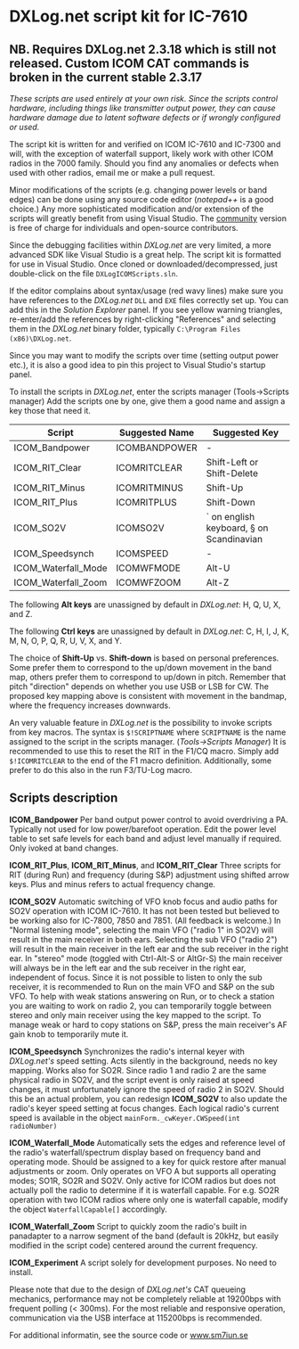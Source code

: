 ﻿# DXLog.net script kit for IC-7610 
 
 ## NB. Requires DXLog.net 2.3.18 which is still not released. Custom ICOM CAT commands is broken in the current stable 2.3.17

*These scripts are used entirely at your own risk. Since the scripts control hardware, 
including things like transmitter output power, they can cause 
hardware damage due to latent software defects or if wrongly configured or used.*

The script kit is written for and verified on ICOM IC-7610 and IC-7300 and will, 
with the exception of waterfall support, likely 
work with other ICOM radios in the 7000 family. 
Should you find any anomalies or defects when used with other radios, email me or make a pull request.

Minor modifications of the scripts (e.g. changing power levels or band edges) can be 
done using any source code editor (*notepad++* is a good choice.)
Any more sophisticated modification and/or extension of the scripts will greatly 
benefit from using Visual Studio. The [community](https://visualstudio.microsoft.com/downloads)
version is free of charge for individuals and open-source contributors. 

Since the debugging facilities within *DXLog.net* are very limited, a more 
advanced SDK like Visual Studio is a great help.
The script kit is formatted for use in Visual Studio. Once cloned or 
downloaded/decompressed, just double-click on the file `DXLogICOMScripts.sln`.

If the editor complains about syntax/usage (red wavy lines) make sure you have 
references to the *DXLog.net* `DLL` and `EXE` files correctly set up. 
You can add this in the *Solution Explorer* panel. If you see yellow warning 
triangles, re-enter/add the references by right-clicking "References" and 
selecting them in the *DXLog.net* binary folder, 
typically `C:\Program Files (x86)\DXLog.net`.

Since you may want to modify the scripts over time (setting output power etc.), 
it is also a good idea to pin this project to Visual Studio's startup panel.

To install the scripts in *DXLog.net*, enter the scripts manager (Tools->Scripts manager)
Add the scripts one by one, give them a good name and assign a key those that need it.


| Script              | Suggested Name | Suggested Key                            |
|---------------------|----------------|------------------------------------------|
| ICOM_Bandpower      | ICOMBANDPOWER  | -                                        |
| ICOM_RIT_Clear      | ICOMRITCLEAR   | Shift-Left or Shift-Delete               | 
| ICOM_RIT_Minus      | ICOMRITMINUS   | Shift-Up                                 | 
| ICOM_RIT_Plus       | ICOMRITPLUS    | Shift-Down                               | 
| ICOM_SO2V           | ICOMSO2V       | ` on english keyboard, § on Scandinavian | 
| ICOM_Speedsynch     | ICOMSPEED      | -                                        | 
| ICOM_Waterfall_Mode | ICOMWFMODE     | Alt-U                                    | 
| ICOM_Waterfall_Zoom | ICOMWFZOOM     | Alt-Z                                    | 

The following **Alt keys** are unassigned by default in *DXLog.net*: H, Q, U, X, and Z.

The following **Ctrl keys** are unassigned by default in *DXLog.net*: C, H, I, J, K, M, N, O, P, 
Q, R, U, V, X, and Y.

The choice of **Shift-Up** vs. **Shift-down** is based on personal preferences. 
Some prefer them to correspond to the up/down movement in the band map, others 
prefer them to correspond to up/down in pitch. 
Remember that pitch "direction" depends on whether you use USB or LSB for CW. 
The proposed key mapping above is consistent with movement in the bandmap, where the 
frequency increases downwards. 

An very valuable feature in *DXLog.net* is the possibility to invoke scripts 
from key macros. The syntax is `$!SCRIPTNAME` where `SCRIPTNAME` is the name  
assigned to the script in the scripts manager. (*Tools->Scripts Manager*)
It is recommended to use this to reset the RIT in the F1/CQ macro. 
Simply add `$!ICOMRITCLEAR` to the end of the F1 macro definition. 
Additionally, some prefer to do this also in the run F3/TU-Log macro. 

## Scripts description

**ICOM_Bandpower** Per band output power control to avoid overdriving a PA. 
Typically not used for low power/barefoot operation. Edit the power level table 
to set safe levels for each band and adjust level manually if required. 
Only ivoked at band changes. 

**ICOM_RIT_Plus**, **ICOM_RIT_Minus**, and **ICOM_RIT_Clear** Three scripts for 
RIT (during Run) and frequency (during S&P) adjustment 
using shifted arrow keys. Plus and minus refers to actual frequency change. 

**ICOM_SO2V** Automatic switching of VFO knob focus and audio paths for SO2V operation 
with ICOM IC-7610. It has not been tested but believed to be working also for IC-7800, 
7850 and 7851. (All feedback is welcome.) In "Normal listening mode", selecting the 
main VFO ("radio 1" in SO2V) will result in the main receiver in both ears. 
Selecting the sub VFO ("radio 2") will result in the main receiver in the left ear 
and the sub receiver in the right ear. In "stereo" mode (toggled with Ctrl-Alt-S 
or AltGr-S) the main receiver will always be in the left ear and the sub receiver 
in the right ear, independent of focus. Since it is not possible to listen to only 
the sub receiver, it is recommended to Run on the main VFO and S&P on the sub VFO. 
To help with weak stations answering on Run, or to check a station you are waiting 
to work on radio 2, you can temporarily toggle between stereo and only main receiver 
using the key mapped to the script. To manage weak or hard to copy stations on S&P, 
press the main receiver's AF gain knob to temporarily mute it. 

**ICOM_Speedsynch** Synchronizes the radio's internal keyer with *DXLog.net's* speed setting.
Acts silently in the background, needs no key mapping. Works also for SO2R. Since radio 1 and 
radio 2 are the same physical radio in SO2V, and the script event is only raised at speed 
changes, it must unfortunately ignore the speed of radio 2 in SO2V. 
Should this be an actual problem, you can redesign **ICOM_SO2V** to also update the 
radio's keyer speed setting at focus changes. Each logical radio's current speed is 
available in the object `mainForm._cwKeyer.CWSpeed(int radioNumber)`

**ICOM_Waterfall_Mode** Automatically sets the edges and reference level of the 
radio's waterfall/spectrum display based on frequency band and operating mode. 
Should be assigned to a key for quick restore after manual adjustments or zoom.
Only operates on VFO A but supports all operating modes; SO1R, SO2R and SO2V.
Only active for ICOM radios but does not actually poll the radio to determine 
if it is waterfall capable. For e.g. SO2R operation with two ICOM radios where 
only one is waterfall capable, modify the object `WaterfallCapable[]` accordingly.

**ICOM_Waterfall_Zoom** Script to quickly zoom the radio's built in panadapter to a 
narrow segment of the band (default is 20kHz, but easily modified in the script code) 
centered around the current frequency.

**ICOM_Experiment** A script solely for development purposes. No need to install. 

Please note that due to the design of *DXLog.net's* CAT queueing mechanics, 
performance may not be completely reliable at 19200bps with frequent polling (< 300ms). 
For the most reliable and responsive operation, communication via the USB interface 
at 115200bps is recommended.

For additional informatin, see the source code or www.sm7iun.se
